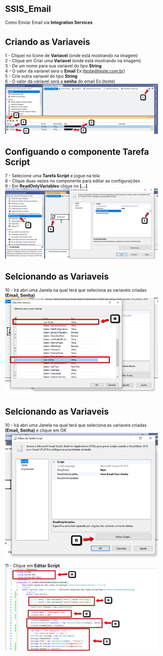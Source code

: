 # SSIS_Email
Como Enviar Email via **Integration Services**

# Criando as Variaveis 
1 - Cliquei no Icone de **Variavel** (onde está mostrando na imagem) <br />
2 - Clique em Criar uma **Variavel** (onde está mostrando na imagem) <br />
3 - De um nome para sua variavel do tipo **String** <br />
4 - O valor da variavel sera o **Email** Ex:(teste@teste.com.br) <br />
5 - Crie outra variavel  do tipo **String**  <br />
6 - O valor da variavel será a **senha** do email Ex:(teste)<br />
![alt text](https://github.com/Lmanoel1994/SSIS_Email/blob/master/pictures/1.png) <br />



# Configuando o componente Tarefa Script 
7 - Selecione uma **Tarefa Script** e jogue na tela <br />
8 - Clique duas vezes no componente para editar as configurações  <br />
9 - Em **ReadOnlyVariables** clique no **[...]** <br />
![alt text](https://github.com/Lmanoel1994/SSIS_Email/blob/master/pictures/2.png) <br />


# Selcionando as Variaveis 
10 -  Irá abri uma Janela na qual terá que seleciona as variaveis criadas **(Email, Senha)**
![alt text](https://github.com/Lmanoel1994/SSIS_Email/blob/master/pictures/3.png) <br />

# Selcionando as Variaveis 
10 -  Irá abri uma Janela na qual terá que seleciona as variaveis criadas **(Email, Senha)** e clique em OK
![alt text](https://github.com/Lmanoel1994/SSIS_Email/blob/master/pictures/4.png) <br />

11 - Clique em **Editar Script**
![alt text](https://github.com/Lmanoel1994/SSIS_Email/blob/master/pictures/5.png) <br />



 
